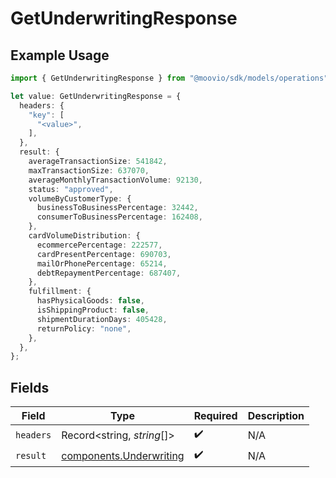 # GetUnderwritingResponse

## Example Usage

```typescript
import { GetUnderwritingResponse } from "@moovio/sdk/models/operations";

let value: GetUnderwritingResponse = {
  headers: {
    "key": [
      "<value>",
    ],
  },
  result: {
    averageTransactionSize: 541842,
    maxTransactionSize: 637070,
    averageMonthlyTransactionVolume: 92130,
    status: "approved",
    volumeByCustomerType: {
      businessToBusinessPercentage: 32442,
      consumerToBusinessPercentage: 162408,
    },
    cardVolumeDistribution: {
      ecommercePercentage: 222577,
      cardPresentPercentage: 690703,
      mailOrPhonePercentage: 65214,
      debtRepaymentPercentage: 687407,
    },
    fulfillment: {
      hasPhysicalGoods: false,
      isShippingProduct: false,
      shipmentDurationDays: 405428,
      returnPolicy: "none",
    },
  },
};
```

## Fields

| Field                                                              | Type                                                               | Required                                                           | Description                                                        |
| ------------------------------------------------------------------ | ------------------------------------------------------------------ | ------------------------------------------------------------------ | ------------------------------------------------------------------ |
| `headers`                                                          | Record<string, *string*[]>                                         | :heavy_check_mark:                                                 | N/A                                                                |
| `result`                                                           | [components.Underwriting](../../models/components/underwriting.md) | :heavy_check_mark:                                                 | N/A                                                                |